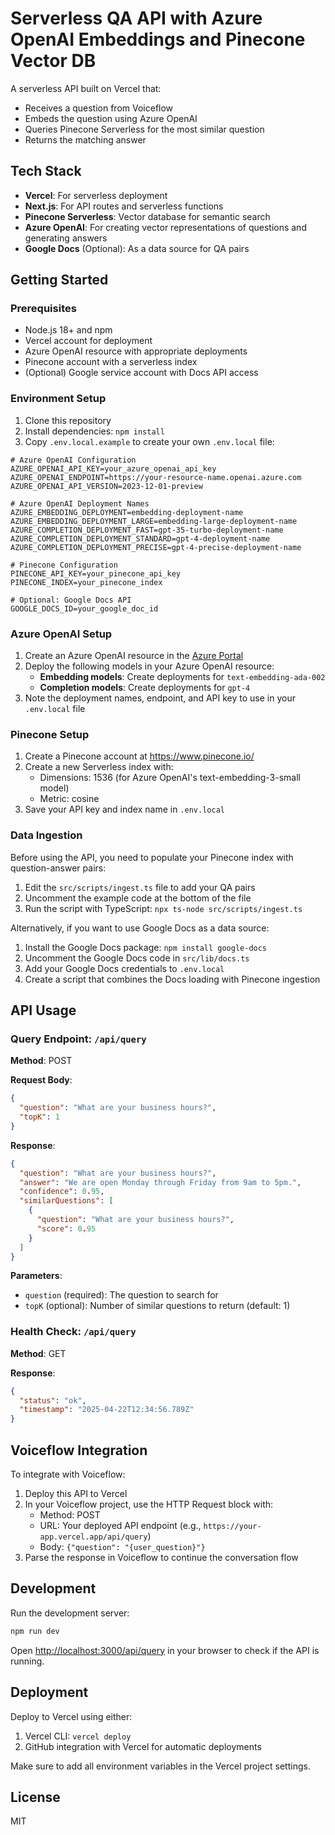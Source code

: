 # Serverless QA API with Azure OpenAI Embeddings and Pinecone Vector DB

A serverless API built on Vercel that:
- Receives a question from Voiceflow
- Embeds the question using Azure OpenAI
- Queries Pinecone Serverless for the most similar question
- Returns the matching answer

## Tech Stack

- **Vercel**: For serverless deployment
- **Next.js**: For API routes and serverless functions
- **Pinecone Serverless**: Vector database for semantic search
- **Azure OpenAI**: For creating vector representations of questions and generating answers
- **Google Docs** (Optional): As a data source for QA pairs

## Getting Started

### Prerequisites

- Node.js 18+ and npm
- Vercel account for deployment
- Azure OpenAI resource with appropriate deployments
- Pinecone account with a serverless index
- (Optional) Google service account with Docs API access

### Environment Setup

1. Clone this repository
2. Install dependencies: `npm install`
3. Copy `.env.local.example` to create your own `.env.local` file:

```
# Azure OpenAI Configuration
AZURE_OPENAI_API_KEY=your_azure_openai_api_key
AZURE_OPENAI_ENDPOINT=https://your-resource-name.openai.azure.com
AZURE_OPENAI_API_VERSION=2023-12-01-preview

# Azure OpenAI Deployment Names
AZURE_EMBEDDING_DEPLOYMENT=embedding-deployment-name
AZURE_EMBEDDING_DEPLOYMENT_LARGE=embedding-large-deployment-name
AZURE_COMPLETION_DEPLOYMENT_FAST=gpt-35-turbo-deployment-name
AZURE_COMPLETION_DEPLOYMENT_STANDARD=gpt-4-deployment-name
AZURE_COMPLETION_DEPLOYMENT_PRECISE=gpt-4-precise-deployment-name

# Pinecone Configuration
PINECONE_API_KEY=your_pinecone_api_key
PINECONE_INDEX=your_pinecone_index

# Optional: Google Docs API
GOOGLE_DOCS_ID=your_google_doc_id
```

### Azure OpenAI Setup

1. Create an Azure OpenAI resource in the [Azure Portal](https://portal.azure.com)
2. Deploy the following models in your Azure OpenAI resource:
   - **Embedding models**: Create deployments for `text-embedding-ada-002`
   - **Completion models**: Create deployments for `gpt-4`
3. Note the deployment names, endpoint, and API key to use in your `.env.local` file

### Pinecone Setup

1. Create a Pinecone account at https://www.pinecone.io/
2. Create a new Serverless index with:
   - Dimensions: 1536 (for Azure OpenAI's text-embedding-3-small model)
   - Metric: cosine
3. Save your API key and index name in `.env.local`

### Data Ingestion

Before using the API, you need to populate your Pinecone index with question-answer pairs:

1. Edit the `src/scripts/ingest.ts` file to add your QA pairs
2. Uncomment the example code at the bottom of the file
3. Run the script with TypeScript: `npx ts-node src/scripts/ingest.ts`

Alternatively, if you want to use Google Docs as a data source:

1. Install the Google Docs package: `npm install google-docs`
2. Uncomment the Google Docs code in `src/lib/docs.ts`
3. Add your Google Docs credentials to `.env.local`
4. Create a script that combines the Docs loading with Pinecone ingestion

## API Usage

### Query Endpoint: `/api/query`

**Method**: POST

**Request Body**:
```json
{
  "question": "What are your business hours?",
  "topK": 1
}
```

**Response**:
```json
{
  "question": "What are your business hours?",
  "answer": "We are open Monday through Friday from 9am to 5pm.",
  "confidence": 0.95,
  "similarQuestions": [
    {
      "question": "What are your business hours?",
      "score": 0.95
    }
  ]
}
```

**Parameters**:
- `question` (required): The question to search for
- `topK` (optional): Number of similar questions to return (default: 1)

### Health Check: `/api/query`

**Method**: GET

**Response**:
```json
{
  "status": "ok",
  "timestamp": "2025-04-22T12:34:56.789Z"
}
```

## Voiceflow Integration

To integrate with Voiceflow:

1. Deploy this API to Vercel
2. In your Voiceflow project, use the HTTP Request block with:
   - Method: POST
   - URL: Your deployed API endpoint (e.g., `https://your-app.vercel.app/api/query`)
   - Body: `{"question": "{user_question}"}`
3. Parse the response in Voiceflow to continue the conversation flow

## Development

Run the development server:

```bash
npm run dev
```

Open [http://localhost:3000/api/query](http://localhost:3000/api/query) in your browser to check if the API is running.

## Deployment

Deploy to Vercel using either:

1. Vercel CLI: `vercel deploy`
2. GitHub integration with Vercel for automatic deployments

Make sure to add all environment variables in the Vercel project settings.

## License

MIT
